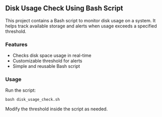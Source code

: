 ## Disk Usage Check Using Bash Script

This project contains a Bash script to monitor disk usage on a system. It helps track available storage and alerts when usage exceeds a specified threshold.

### Features
- Checks disk space usage in real-time
- Customizable threshold for alerts
- Simple and reusable Bash script

### Usage
Run the script:

`bash disk_usage_check.sh`

Modify the threshold inside the script as needed.


